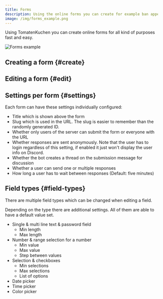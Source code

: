 ```yaml
---
title: Forms
description: Using the online forms you can create for example ban appeals or staff applications.
image: /img/forms_example.png
---
```


Using TomatenKuchen you can create online forms for all kind of purposes fast and easy.

![Forms example](/img/forms_example.png)

## Creating a form {#create}

<Command name="form add" slash="slug:URL slug title:Form title" message="<URL slug> <Form title>"></Command>

## Editing a form {#edit}

<Command name="form edit" slash="id:ID or URL slug" message="<ID or URL slug>"></Command>

## Settings per form {#settings}

Each form can have these settings individually configured:
- Title which is shown above the form
- Slug which is used in the URL. The slug is easier to remember than the randomly generated ID.
- Whether only users of the server can submit the form or everyone with the URL
- Whether responses are sent anonymously. Note that the user has to login regardless of this setting, if enabled it just won't display the user info on Discord.
- Whether the bot creates a thread on the submission message for discussion
- Whether a user can send one or multiple responses
- How long a user has to wait between responses (Default: five minutes)

## Field types {#field-types}

There are multiple field types which can be changed when editing a field.

Depending on the type there are additional settings.
All of them are able to have a default value set.

- Single & multi line text & password field
	- Min length
	- Max length
- Number & range selection for a number
	- Min value
	- Max value
	- Step between values
- Selection & checkboxes
	- Min selections
	- Max selections
	- List of options
- Date picker
- Time picker
- Color picker
